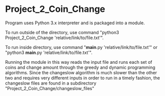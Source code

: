 # Project_2_Coin_Change

Program uses Python 3.x interpreter and is packaged into a module.

To run outside of the directory, use command "python3 Project_2_Coin_Change 'relative/link/to/file.txt'".

To run inside directory, use command "__main__.py 'relative/link/to/file.txt'" or "python3 __main__.py 'relative/link/to/file.txt'".

Running the module in this way reads the input file and runs each set of coins and change amount
through the greedy and dynamic programming algorithms. Since the changeslow algorithm is much slower
than the other two and requires very different inputs in order to run in a timely fashion, the
changeslow files are found in a subdirectory "Project_2_Coin_Change/changeslow_files"
